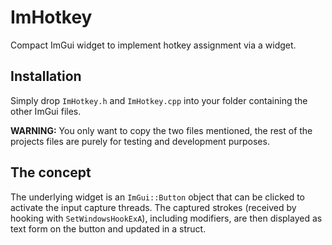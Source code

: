 # ImHotkey
Compact ImGui widget to implement hotkey assignment via a widget.
## Installation
Simply drop `ImHotkey.h` and `ImHotkey.cpp` into your folder containing the other ImGui files.

**WARNING:** You only want to copy the two files mentioned, the rest of the projects files are purely for testing and development purposes.
## The concept
The underlying widget is an `ImGui::Button` object that can be clicked to activate the input capture threads. 
The captured strokes (received by hooking with `SetWindowsHookExA`), including modifiers, are then displayed as text form on the button and updated in a struct.

